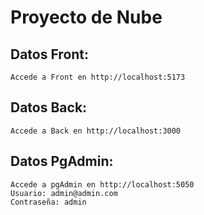 
# Proyecto de Nube

## Datos Front:
    Accede a Front en http://localhost:5173

## Datos Back:
    Accede a Back en http://localhost:3000

## Datos PgAdmin:
    Accede a pgAdmin en http://localhost:5050
    Usuario: admin@admin.com
    Contraseña: admin

